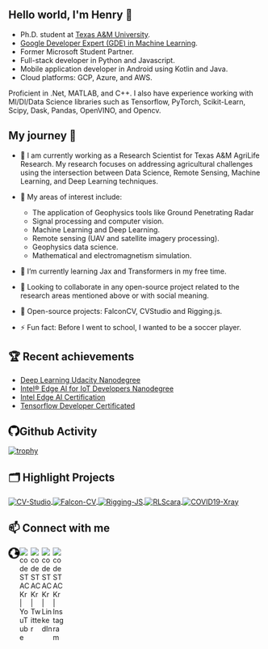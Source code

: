 ## Hello world, I'm Henry 👋

- Ph.D. student at [Texas A&M University](https://www.tamu.edu/).
- [Google Developer Expert (GDE) in Machine Learning](https://developers.google.com/community/experts/directory/profile/profile-henry-alonso-ruiz-guzman).
- Former Microsoft Student Partner.
- Full-stack developer in Python and Javascript. 
- Mobile application developer in Android using Kotlin and Java. 
- Cloud platforms: GCP, Azure, and AWS.

Proficient in .Net, MATLAB, and C++. I also have experience working with Ml/Dl/Data Science libraries such as Tensorflow, PyTorch, Scikit-Learn, Scipy, Dask, Pandas, OpenVINO, and Opencv. 

## My journey 🚀 

- 🚜 I am currently working as a Research Scientist for Texas A&M AgriLife Research. My research focuses on addressing agricultural challenges using the intersection between Data Science, Remote Sensing, Machine Learning, and Deep Learning techniques.
- 🔭  My areas of interest include:
    - The application of Geophysics tools like Ground Penetrating Radar    
    - Signal processing and computer vision.
    - Machine Learning and Deep Learning.
    - Remote sensing (UAV and satellite imagery processing).
    - Geophysics data science.
    - Mathematical and electromagnetism simulation.    

- 🌱 I’m currently learning Jax and Transformers in my free time.
- 👯 Looking to collaborate in any open-source project related to the research areas mentioned above or with social meaning.
- 🚀 Open-source projects: FalconCV, CVStudio and Rigging.js.
- ⚡ Fun fact: Before I went to school, I wanted to be a soccer player.


## 🏆 Recent achievements 

- [Deep Learning Udacity Nanodegree](https://graduation.udacity.com/confirm/LFG39WPU)
- [Intel® Edge AI for IoT Developers Nanodegree](https://confirm.udacity.com/YLXC7HQK)
- [Intel Edge AI Certification](https://www.credly.com/badges/3339a9da-4af4-42eb-9b4b-d1e5e7ea422a)
- [Tensorflow Developer Certificated](https://www.credential.net/296580df-2e88-4a20-8a77-961b7152209d)

## <img align="left" alt="codeSTACKr.com" width="22px" src="assets/icons/github.svg" />Github Activity

[![trophy](https://github-profile-trophy.vercel.app/?username=haruiz)](https://github.com/ryo-ma/github-profile-trophy)



## 🗂️ Highlight Projects

<a href="https://github.com/haruiz/CvStudio">
  <img align="center" src="https://github-readme-stats.vercel.app/api/pin?username=haruiz&repo=cvstudio&show_icons=true&line_height=27" alt="CV-Studio" />
</a>

<a href="https://github.com/haruiz/FalconCV">
  <img align="center" src="https://github-readme-stats.vercel.app/api/pin?username=haruiz&repo=falconcv&show_icons=true&line_height=27" alt="Falcon-CV" />
</a>

<a href="https://github.com/haruiz/RiggingJs">
  <img align="center" src="https://github-readme-stats.vercel.app/api/pin?username=haruiz&repo=riggingjs&show_icons=true&line_height=27" alt="Rigging-JS" />
</a>

<a href="https://github.com/haruiz/RLScara">
  <img align="center" src="https://github-readme-stats.vercel.app/api/pin?username=haruiz&repo=rlscara&show_icons=true&line_height=27" alt="RLScara" />
</a>

<a href="https://github.com/haruiz/COVID19-Xray">
  <img align="center" src="https://github-readme-stats.vercel.app/api/pin?username=haruiz&repo=COVID19-Xray&show_icons=true&line_height=27" alt="COVID19-Xray" />
</a>

## 📫 Connect with me

[<img align="left" alt="codeSTACKr.com" width="22px" src="https://raw.githubusercontent.com/iconic/open-iconic/master/svg/globe.svg" />](https://haruiz.github.io/)
[<img align="left" alt="codeSTACKr | YouTube" width="22px" src="https://cdn.jsdelivr.net/npm/simple-icons@v3/icons/youtube.svg" />](https://www.youtube.com/channel/UCPezmB7DumCtWOFBTPwmgcA)
[<img align="left" alt="codeSTACKr | Twitter" width="22px" src="https://cdn.jsdelivr.net/npm/simple-icons@v3/icons/twitter.svg" />](https://twitter.com/devharuiz)
[<img align="left" alt="codeSTACKr | LinkedIn" width="22px" src="https://cdn.jsdelivr.net/npm/simple-icons@v3/icons/linkedin.svg" />](https://www.linkedin.com/in/haruiz/)
[<img align="left" alt="codeSTACKr | Instagram" width="22px" src="https://cdn.jsdelivr.net/npm/simple-icons@v3/icons/instagram.svg" />](https://www.instagram.com/devharuiz/)




